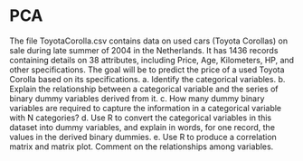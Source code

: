 # PCA

The file ToyotaCorolla.csv contains data on used cars (Toyota Corollas) on sale during late summer of 2004 in the Netherlands. It has 1436 records containing details on 38 attributes, including Price, Age, Kilometers, HP, and other specifications. The goal will be to predict the price of a used Toyota Corolla based on its specifications.
a. Identify the categorical variables.
b. Explain the relationship between a categorical variable and the series of binary dummy variables derived from it.
c. How many dummy binary variables are required to capture the information in a categorical variable with N categories?
d. Use R to convert the categorical variables in this dataset into dummy variables, and explain in words, for one record, the values in the derived binary dummies.
e. Use R to produce a correlation matrix and matrix plot. Comment on the relationships among variables.

